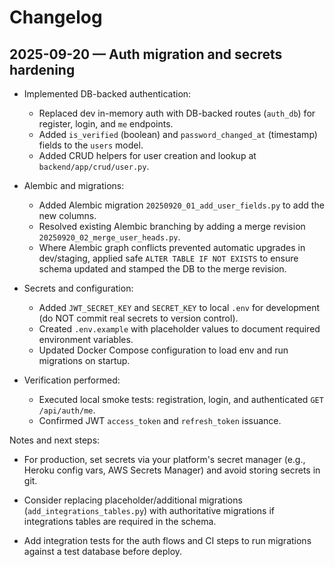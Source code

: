 # Changelog

## 2025-09-20 — Auth migration and secrets hardening

- Implemented DB-backed authentication:
  - Replaced dev in-memory auth with DB-backed routes (`auth_db`) for register, login, and `me` endpoints.
  - Added `is_verified` (boolean) and `password_changed_at` (timestamp) fields to the `users` model.
  - Added CRUD helpers for user creation and lookup at `backend/app/crud/user.py`.

- Alembic and migrations:
  - Added Alembic migration `20250920_01_add_user_fields.py` to add the new columns.
  - Resolved existing Alembic branching by adding a merge revision `20250920_02_merge_user_heads.py`.
  - Where Alembic graph conflicts prevented automatic upgrades in dev/staging, applied safe `ALTER TABLE IF NOT EXISTS` to ensure schema updated and stamped the DB to the merge revision.

- Secrets and configuration:
  - Added `JWT_SECRET_KEY` and `SECRET_KEY` to local `.env` for development (do NOT commit real secrets to version control).
  - Created `.env.example` with placeholder values to document required environment variables.
  - Updated Docker Compose configuration to load env and run migrations on startup.

- Verification performed:
  - Executed local smoke tests: registration, login, and authenticated `GET /api/auth/me`.
  - Confirmed JWT `access_token` and `refresh_token` issuance.

Notes and next steps:

- For production, set secrets via your platform's secret manager (e.g., Heroku config vars, AWS Secrets Manager) and avoid storing secrets in git.

- Consider replacing placeholder/additional migrations (`add_integrations_tables.py`) with authoritative migrations if integrations tables are required in the schema.

- Add integration tests for the auth flows and CI steps to run migrations against a test database before deploy.
